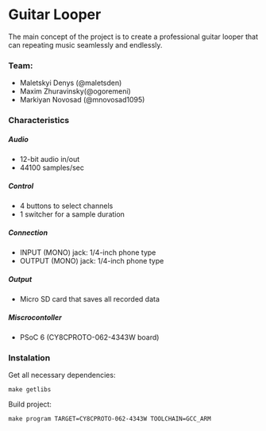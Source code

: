 # Guitar Looper 

The main concept of the project is to create a professional guitar looper that can repeating music seamlessly and endlessly.

### Team:

* Maletskyi Denys (@maletsden)
* Maxim Zhuravinsky(@ogoremeni)
* Markiyan Novosad (@mnovosad1095)


### Characteristics

##### Audio

- 12-bit audio in/out
- 44100 samples/sec

##### Control

- 4 buttons to select channels
- 1 switcher for a sample duration

##### Connection

- INPUT (MONO) jack: 1/4-inch phone type
- OUTPUT (MONO) jack: 1/4-inch phone type

##### Output

- Micro SD card that saves all recorded data

##### Miscrocontoller

-  PSoC 6 (CY8CPROTO-062-4343W board)



### Instalation

Get all necessary dependencies:
```{sh}
make getlibs
```

Build project:
```{sh}
make program TARGET=CY8CPROTO-062-4343W TOOLCHAIN=GCC_ARM
```
